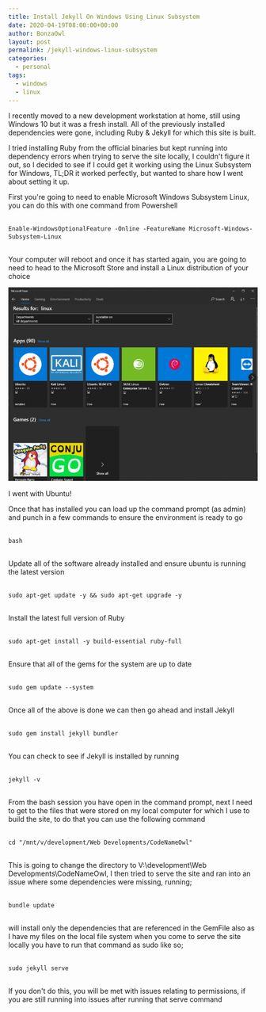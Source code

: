 ```yaml
---
title: Install Jekyll On Windows Using Linux Subsystem
date: 2020-04-19T08:00:00+00:00
author: BonzaOwl
layout: post
permalink: /jekyll-windows-linux-subsystem
categories:
  - personal
tags:
  - windows
  - linux
---
```


I recently moved to a new development workstation at home, still using Windows 10 but it was a fresh install. All of the previously installed dependencies were gone, including Ruby & Jekyll for which this site is built. 

I tried installing Ruby from the official binaries but kept running into dependency errors when trying to serve the site locally, I couldn't figure it out, so I decided to see if I could get it working using the Linux Subsystem for Windows, TL;DR it worked perfectly, but wanted to share how I went about setting it up.

First you're going to need to enable Microsoft Windows Subsystem Linux, you can do this with one command from Powershell

<pre>
    <code class="powershell">
Enable-WindowsOptionalFeature -Online -FeatureName Microsoft-Windows-Subsystem-Linux
    </code>
</pre>

Your computer will reboot and once it has started again, you are going to need to head to the Microsoft Store and install a Linux distribution of your choice 

![Linux in the Microsoft store](/assets/img/microsoft-store-linux.png)

I went with Ubuntu! 

Once that has installed you can load up the command prompt (as admin) and punch in a few commands to ensure the environment is ready to go

<pre>
    <code class="powershell">
bash
    </code>
</pre>

Update all of the software already installed and ensure ubuntu is running the latest version

<pre>
    <code class="powershell">
sudo apt-get update -y && sudo apt-get upgrade -y
    </code>
</pre>

Install the latest full version of Ruby

<pre>
    <code class="powershell">
sudo apt-get install -y build-essential ruby-full
    </code>
</pre>

Ensure that all of the gems for the system are up to date

<pre>
    <code class="powershell">
sudo gem update --system
    </code>
</pre>

Once all of the above is done we can then go ahead and install Jekyll

<pre>
    <code class="powershell">
sudo gem install jekyll bundler
    </code>
</pre>

You can check to see if Jekyll is installed by running 

<pre>
    <code class="powershell">
jekyll -v 
    </code>
</pre>

From the bash session you have open in the command prompt, next I need to get to the files that were stored on my local computer for which I use to build the site, to do that you can use the following command 

<pre>
    <code class="powershell">
cd "/mnt/v/development/Web Developments/CodeNameOwl"
    </code>
</pre>

This is going to change the directory to V:\development\Web Developments\CodeNameOwl, I then tried to serve the site and ran into an issue where some dependencies were missing, running;

<pre>
    <code class="powershell">
bundle update
    </code>
</pre>


will install only the dependencies that are referenced in the GemFile also as I have my files on the local file system when you come to serve the site locally you have to run that command as sudo like so;

<pre>
    <code class="powershell">
sudo jekyll serve
    </code>
</pre>

If you don't do this, you will be met with issues relating to permissions, if you are still running into issues after running that serve command 